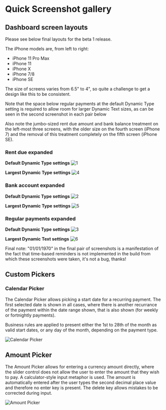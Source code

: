 # Quick Screenshot gallery

## Dashboard screen layouts

Please see below final layouts for the beta 1 release.

The iPhone models are, from left to right:

- iPhone 11 Pro Max
- iPhone 11
- iPhone X
- iPhone 7/8
- iPhone SE

The size of screens varies from 6.5" to 4", so quite a challenge to get a design like this to be consistent.

Note that the space below regular payments at the default Dynamic Type setting is required to allow room for larger Dynamic Text sizes, as can be seen in the second screenshot in each pair below

Also note the jumbo-sized rent due amount and bank balance treatment on the left-most three screens, with the older size on the fourth screen (iPhone 7) and the removal of this treatment completely on the fifth screen (iPhone SE).

### Rent due expanded

**Default Dynamic Type settings**
![1](https://nickplennox.github.io/assets/trc-beta1-default-1.png)

**Largest Dynamic Type settings**
![4](https://nickplennox.github.io/assets/trc-beta1-max-1.png)

### Bank account expanded

**Default Dynamic Type settings**
![2](https://nickplennox.github.io/assets/trc-beta1-default-2.png)

**Largest Dynamic Type settings**
![5](https://nickplennox.github.io/assets/trc-beta1-max-2.png)

### Regular payments expanded

**Default Dynamic Type settings**
![3](https://nickplennox.github.io/assets/trc-beta1-default-3.png)

**Largest Dynamic Text settings**
![6](https://nickplennox.github.io/assets/trc-beta1-max-3.png)

Final note: "01/01/1970" in the final pair of screenshots is a manifestation of the fact that time-based reminders is not implemented in the build from which these screenshots were taken, it's not a bug, thanks!

## Custom Pickers

### Calendar Picker

The Calendar Picker allows picking a start date for a recurring payment. The first selected date is shown in all cases, where there is another recurrance of the payment within the date range shown, that is also shown (for weekly or fortnightly payments).

Business rules are applied to present either the 1st to 28th of the month as valid start dates, or any day of the month, depending on the payment type.

![Calendar Picker](https://nickplennox.github.io/assets/calendar-picker.gif)

## Amount Picker

The Amount Picker allows for entering a currency amount directly, where the slider control does not allow the user to enter the amount that they wish to pay. A calculator-style input metaphor is used. The amount is automatically entered after the user types the second decimal place value and therefore no enter key is present. The delete key allows mistakes to be corrected during input.

![Amount Picker](https://nickplennox.github.io/assets/calc-input.gif)
